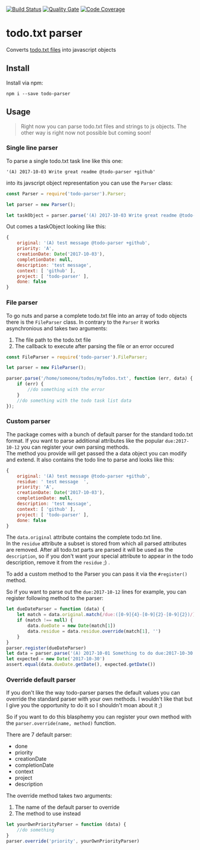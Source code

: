 [![Build Status](https://travis-ci.org/pyriand3r/todo-parser.svg?branch=master)](https://travis-ci.org/pyriand3r/todo-parser) 
[![Quality Gate](https://sonarcloud.io/api/badges/gate?key=pyriand3r.todo-parser%3Amaster)](https://sonarcloud.io/dashboard?id=pyriand3r.todo-parser%3Amaster)
[![Code Coverage](https://sonarcloud.io/api/badges/measure?key=pyriand3r.todo-parser%3Amaster&metric=coverage)](https://sonarcloud.io/dashboard?id=pyriand3r.todo-parser%3Amaster)

# todo.txt parser

Converts [todo.txt files](http://todotxt.com) into javascript objects

## Install

Install via npm:

    npm i --save todo-parser

## Usage

> Right now you can parse todo.txt files and strings to js objects. The other way is right now not possible but coming soon!

### Single line parser

To parse a single todo.txt task line like this one:

    '(A) 2017-10-03 Write great readme @todo-parser +github'
 
 into its javscript object representation you can use the `Parser` class:

```javascript
const Parser = require('todo-parser').Parser;

let parser = new Parser();

let taskObject = parser.parse('(A) 2017-10-03 Write great readme @todo-parser +github');
```

Out comes a taskObject looking like this:

```javascript
{
    original: '(A) test message @todo-parser +github',
    priority: 'A',
    creationDate: Date('2017-10-03'),
    completionDate: null,
    description: 'test message',
    context: [ 'github' ],
    project: [ 'todo-parser' ],
    done: false
}

```

### File parser

To go nuts and parse a complete todo.txt file into an array of todo objects there is the `FileParser` class. In contrary to the `Parser` it works asynchronious and takes two arguments:

1. The file path to the todo.txt file
1. The callback to execute after parsing the file or an error occured

```javascript
const FileParser = require('todo-parser').FileParser;

let parser = new FileParser();

parser.parse('/home/someone/todos/myTodos.txt', function (err, data) {
    if (err) {
        //do something with the error
    }
    //do something with the todo task list data
});
```

### Custom parser

The package comes with a bunch of default parser for the standard todo.txt format. If you want to parse additional attributes like the popular `due:2017-10-12` you can register your own parsing methods.  
The method you provide will get passed the a data object you can modify and extend. It also contains the todo line to parse and looks like this:

```javascript
{
    original: '(A) test message @todo-parser +github',
    residue: ' test message  ',
    priority: 'A',
    creationDate: Date('2017-10-03'),
    completionDate: null,
    description: 'test message',
    context: [ 'github' ],
    project: [ 'todo-parser' ],
    done: false
}
```

The `data.original` attribute contains the complete todo.txt line.  
In the `residue` attribute a subset is stored from which all parsed attributes are removed. After all todo.txt parts are parsed it will be used as the `description`, so if you don't want your special attribute to appear in the todo description, remove it from the `residue` ;) .

To add a custom method to the Parser you can pass it via the `#register()` method.

So if you want to parse out the `due:2017-10-12` lines for example, you can register following method to the parser:

```javascript
let dueDateParser = function (data) {
    let match = data.original.match(/due:([0-9]{4}-[0-9]{2}-[0-9]{2})/)
    if (match !== null) {
        data.dueDate = new Date(match[1])
        data.residue = data.residue.override(match[1], '')
    }
}
parser.register(dueDateParser)
let data = parser.parse('(A) 2017-10-01 Something to do due:2017-10-30')
let expected = new Date('2017-10-30')
assert.equal(data.dueDate.getDate(), expected.getDate())
```

### Override default parser

If you don't like the way todo-parser parses the default values you can override the standard parser with your own methods. I wouldn't like that but I give you the opportunity to do it so I shouldn't moan about it ;)

So if you want to do this blasphemy you can register your own method with the `parser.override(name, method)` function.

There are 7 default parser:

- done
- priority
- creationDate
- completionDate
- context
- project
- description

The override method takes two arguments:

1. The name of the default parser to override
2. The method to use instead

```javascript
let yourOwnPriorityParser = function (data) {
    //do something
}
parser.override('priority', yourOwnPriorityParser)
```